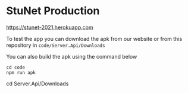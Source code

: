 # **StuNet** Production

https://stunet-2021.herokuapp.com

To test the app you can download the apk from our website or from this repository in `code/Server.Api/Downloads`

You can also build the apk using the command below
```
cd code
npm run apk
```
cd Server.Api/Downloads
